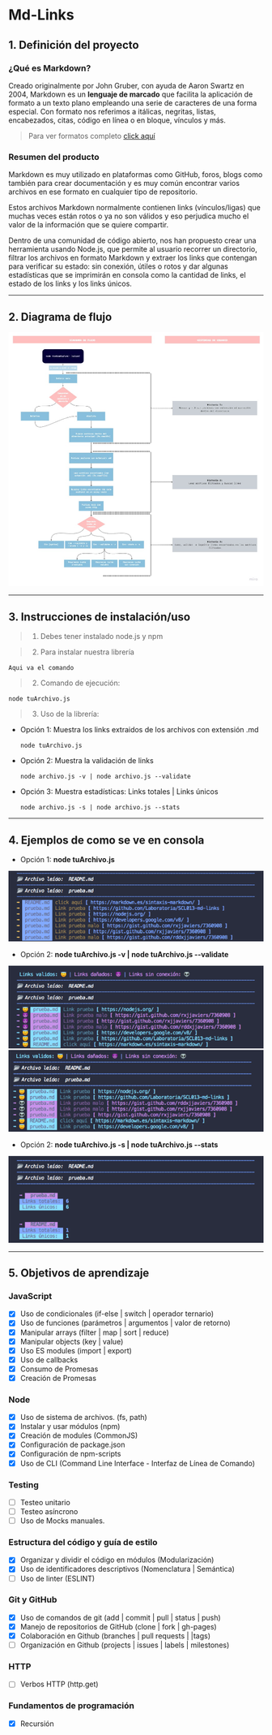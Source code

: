 # Md-Links

## 1. Definición del proyecto

### ¿Qué es Markdown?

Creado originalmente por John Gruber, con ayuda de Aaron Swartz en 2004,  Markdown es un **lenguaje de marcado** que facilita la aplicación de formato a un texto plano empleando una serie de caracteres de una forma especial. Con formato nos referimos a itálicas, negritas, listas, encabezados, citas, código en línea o en bloque, vínculos y más.

> Para ver formatos completo [click aquí](https://markdown.es/sintaxis-markdown/)

### Resumen del producto
Markdown es muy utilizado en plataformas como GitHub, foros, blogs como también para crear documentación y es muy común encontrar varios archivos en ese formato en cualquier tipo de repositorio.

Estos archivos Markdown normalmente contienen links (vínculos/ligas) que muchas veces están rotos o ya no son válidos y eso perjudica mucho el valor de la información que se quiere compartir.

Dentro de una comunidad de código abierto, nos han propuesto crear una herramienta usando Node.js, que permite al usuario recorrer un directorio, filtrar los archivos en formato Markdown y extraer los links que contengan para verificar su estado: sin conexión, útiles o rotos y dar algunas estadísticas que se imprimirán en consola como la cantidad de links, el estado de los links y los links únicos.

***

## 2. Diagrama de flujo

![Flujo](./imagenes/Flujo.jpg)

***

## 3. Instrucciones de instalación/uso

> 1. Debes tener instalado node.js y npm

> 2. Para instalar nuestra librería

    Aqui va el comando

> 2. Comando de ejecución:

    node tuArchivo.js

> 3. Uso de la librería:

* Opción 1: Muestra los links extraidos de los archivos con extensión .md

      node tuArchivo.js

* Opción 2: Muestra la validación de links

      node archivo.js -v | node archivo.js --validate

* Opción 3: Muestra estadísticas: Links totales | Links únicos

      node archivo.js -s | node archivo.js --stats

***


## 4. Ejemplos de como se ve en consola

* Opción 1: **node tuArchivo.js**

![Links](./imagenes/1.png)

* Opción 2: **node tuArchivo.js -v | node tuArchivo.js --validate**

![Validación](./imagenes/2.png)
![Validación](./imagenes/3.png)

* Opción 2: **node tuArchivo.js -s | node tuArchivo.js --stats**

![Flujo](./imagenes/4.png)

***

## 5. Objetivos de aprendizaje

### JavaScript

* [x] Uso de condicionales (if-else | switch | operador ternario)
* [x] Uso de funciones (parámetros | argumentos | valor de retorno)
* [x] Manipular arrays (filter | map | sort | reduce)
* [x] Manipular objects (key | value)
* [x] Uso ES modules (import | export)
* [x] Uso de callbacks
* [x] Consumo de Promesas
* [x] Creación de Promesas

### Node

* [x] Uso de sistema de archivos. (fs, path)
* [x] Instalar y usar módulos (npm)
* [x] Creación de modules (CommonJS)
* [x] Configuración de package.json
* [x] Configuración de npm-scripts
* [x] Uso de CLI (Command Line Interface - Interfaz de Línea de Comando)

### Testing

* [ ] Testeo unitario
* [ ] Testeo asíncrono
* [ ] Uso de Mocks manuales.

### Estructura del código y guía de estilo

* [x] Organizar y dividir el código en módulos (Modularización)
* [x] Uso de identificadores descriptivos (Nomenclatura | Semántica)
* [ ] Uso de linter (ESLINT)

### Git y GitHub

* [x] Uso de comandos de git (add | commit | pull | status | push)
* [x] Manejo de repositorios de GitHub (clone | fork | gh-pages)
* [x] Colaboración en Github (branches | pull requests | |tags)
* [ ] Organización en Github (projects | issues | labels | milestones)

### HTTP

* [ ] Verbos HTTP (http.get)

### Fundamentos de programación

* [x] Recursión
